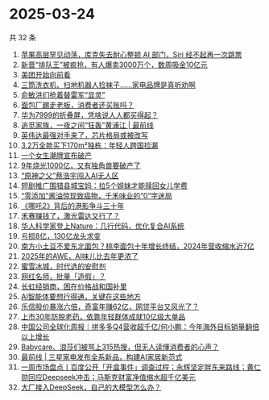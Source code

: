 # 2025-03-24

共 32 条

<!-- BEGIN 36KR -->
<!-- 最后更新时间 2025-03-24 01:12:28 +0800 -->
1. [苹果高层罕见动荡，库克失去耐心整顿 AI 部门，Siri 经不起再一次跳票](https://36kr.com/p/3218168786685063)
1. [新晋“排队王”被疯抢，有人爆卖3000万个，数周吸金10亿元](https://36kr.com/p/3217438381591685)
1. [美团开始向前看](https://36kr.com/p/3217400365403012)
1. [三筒洗衣机、扫地机器人捡袜子……家电品牌是真听劝啊](https://36kr.com/p/3217182742432902)
1. [俞敏洪们抢着替雷军“显灵”](https://36kr.com/p/3218556175568003)
1. [面包厂踢走老板，消费者还买账吗？](https://36kr.com/p/3217438036305410)
1. [华为7999的折叠屏，凭啥说人人都买得起？](https://36kr.com/p/3218324006472841)
1. [追觅家族，一夜之间“狂轰”黄浦江 | 最前线](https://36kr.com/p/3217300641975431)
1. [英伟达最强对手来了，芯片格局或被改写](https://36kr.com/p/3218325170523009)
1. [3.2万全款买下170m²独栋：年轻人跨国捡漏](https://36kr.com/p/3218080589384582)
1. [一个女生潮牌宣布破产](https://36kr.com/p/3217094133271430)
1. [9年烧光1000亿，又有独角兽要破产了](https://36kr.com/p/3218218156821634)
1. [“原神之父”蔡浩宇闯入AI无人区](https://36kr.com/p/3218346434661254)
1. [短剧推广围猎县城宝妈：拉5个姐妹才能赎回女儿学费](https://36kr.com/p/3217342758440066)
1. [“零添加”酱油惊现致癌物，千禾味业的“0”字迷局](https://36kr.com/p/3218256651003144)
1. [《哪吒2》背后的港影争斗三十年](https://36kr.com/p/3217242347637891)
1. [禾赛赚钱了，激光雷达又行了？](https://36kr.com/p/3217079796770057)
1. [华人科学家登上Nature：几行代码，优化复合AI系统](https://36kr.com/p/3218323655691142)
1. [亏损8亿，130亿龙头求变](https://36kr.com/p/3217215050288000)
1. [南方小土豆不爱东北面包？桃李面包十年增长终结，2024年营收缩水近7亿](https://36kr.com/p/3217320763034755)
1. [2025年的AWE，AI味儿比去年更浓了](https://36kr.com/p/3217317658332035)
1. [蜜雪冰城，时代选的安慰剂](https://36kr.com/p/3218173201091715)
1. [网红名师，批量「造假」？](https://36kr.com/p/3218144760646786)
1. [长虹经销商，困在价格战和国补里](https://36kr.com/p/3218323655363717)
1. [AI智能体要想行得通，关键在这些地方](https://36kr.com/p/3201225995337348)
1. [乐信股价暴涨六倍，奇富年赚62亿，网贷平台又风光了？](https://36kr.com/p/3217067566369926)
1. [上市30年防脱老药，依靠年轻群体成就10亿级大单品](https://36kr.com/p/3218089867774850)
1. [中国公司全球化周报｜拼多多Q4营收超千亿/何小鹏：今年海外目标销量翻倍以上增长](https://36kr.com/p/3216816677342080)
1. [Babycare、浪莎们被骂上315热搜，但无人读懂消费者的心声？](https://36kr.com/p/3218081799867525)
1. [最前线 | 三星家电发布全系新品，构建AI家居新范式](https://36kr.com/p/3217310645963910)
1. [一周市场盘点丨百度公开「开盒事件」调查过程；永辉坚定胖东来路线；黄仁勋回应Deepseek冲击；马斯克财富净值缩水超千亿美元](https://36kr.com/p/3218501798398853)
1. [大厂接入DeepSeek，自己的大模型怎么办？](https://36kr.com/p/3218484264438921)
<!-- END 36KR -->